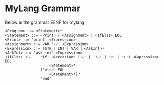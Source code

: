 MyLang Grammar
================

Below is the grammar EBNF for mylang

    <Program> ::= <Statement>*
    <Statement> ::= <Print> | <Assignment> | <IfElse> EOL
    <Print> ::= 'print' <Expression>
    <Assignment> ::= VAR '<-' <Expression>
    <Expression> ::= (STR | INT | VAR | <AskInt>)
    <AskInt> ::= 'ask_int' <Expression>
    <IfElse> ::=    'if' <Epression> ('=' | '!=' | '<' | '>') <Expression> EOL
                        <Statement>* 
                    ('else' EOL 
                        <Statement>*)?
                    'end'



